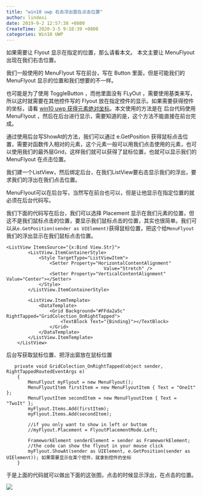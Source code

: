 ```yaml
---
title: "win10 uwp 右击浮出窗在点击位置"
author: lindexi
date: 2019-9-2 12:57:38 +0800
CreateTime: 2020-3-5 9:18:39 +0800
categories: Win10 UWP
---
```


如果需要让 Flyout 显示在指定的位置，那么请看本文。
本文主要让 MenuFlyout 出现在我们右击位置。

<!--more-->



<div id="toc"></div>

我们一般使用的 MenuFlyout 写在前台，写在 Button 里面，但是可能我们的 MenuFlyout 显示的位置和我们想要的不一样。

也可能是为了使用  ToggleButton ，而他里面没有 FLyOut ，需要使用基类来写，所以这时就需要在其他控件写的 Flyout 放在指定控件的显示。如果需要获得控件的坐标，请看 [win10 uwp 获得元素绝对坐标](http://lindexi.oschina.io/lindexi//post/win10-uwp-%E8%8E%B7%E5%BE%97%E5%85%83%E7%B4%A0%E7%BB%9D%E5%AF%B9%E5%9D%90%E6%A0%87/)。本文使用的方法是在 后台代码使用 MenuFlyout ，然后在后台进行显示，需要知道的是，这个方法不能直接在前台完成。

通过使用后台写ShowAt的方法，我们可以通过 e.GetPosition 获得鼠标点击位置，需要对函数传入相对的元素，这个元素一般可以用我们点击使用的元素，也可以使用我们的最外层Grid，这样我们就可以获得了鼠标位置，也就可以显示我们的 MenuFlyout 在点击位置。

我们建一个ListView，然后绑定后台，在我们ListView要右击显示我们的浮出，要求我们的浮出在我们点击位置。

MenuFlyout可以在后台写，当然写在前台也可以，但是让他显示在指定位置的就必须在后台代码写。

我们下面的代码写在后台，我们可以选择 Placement  显示在我们元素的位置，但这不是我们鼠标点击的位置，要显示我们鼠标点击的位置，其实也很简单。我们可以从`e.GetPosition(sender as UIElement)`获得鼠标位置，把这个给`MenuFlyout`我们的浮出显示在我们鼠标点击位置。

    <ListView ItemsSource="{x:Bind View.Str}">
            <ListView.ItemContainerStyle>
                <Style TargetType="ListViewItem">
                    <Setter Property="HorizontalContentAlignment"
                                        Value="Stretch" />
                    <Setter Property="VerticalContentAlignment" Value="Center"></Setter>
                </Style>
            </ListView.ItemContainerStyle>
            
            <ListView.ItemTemplate>
                <DataTemplate>
                    <Grid Background="#FFda2a5c" RightTapped="GridColection_OnRightTapped">
                        <TextBlock Text="{Binding}"></TextBlock>
                    </Grid>
                </DataTemplate>
            </ListView.ItemTemplate>
        </ListView>

后台写获取鼠标位置、把浮出窗放在鼠标位置

       private void GridColection_OnRightTapped(object sender, RightTappedRoutedEventArgs e)
        {
            MenuFlyout myFlyout = new MenuFlyout();
            MenuFlyoutItem firstItem = new MenuFlyoutItem { Text = "OneIt" };
            MenuFlyoutItem secondItem = new MenuFlyoutItem { Text = "TwoIt" };
            myFlyout.Items.Add(firstItem);
            myFlyout.Items.Add(secondItem);

            //if you only want to show in left or buttom 
            //myFlyout.Placement = FlyoutPlacementMode.Left;
            
            FrameworkElement senderElement = sender as FrameworkElement;
            //the code can show the flyout in your mouse click 
            myFlyout.ShowAt(sender as UIElement, e.GetPosition(sender as UIElement)); 如果需要显示在某个控件，就拿到控件的坐标
        }
 
 于是上面的代码就可以做出下面的这张图，点击的时候显示浮出，在点击的位置。

![](https://ooo.0o0.ooo/2016/10/01/57ef223c62d80.gif)





